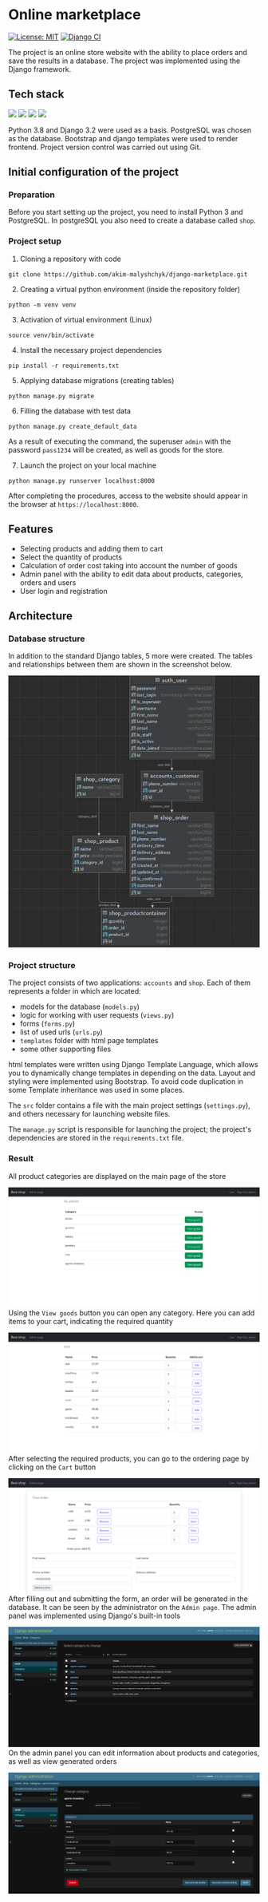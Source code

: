 # Online marketplace

[![License: MIT](https://img.shields.io/badge/License-MIT-yellow.svg)](https://opensource.org/licenses/MIT)
[![Django CI](https://github.com/akim-malyshchyk/django-marketplace/actions/workflows/django.yml/badge.svg)](https://github.com/akim-malyshchyk/django-marketplace/actions/workflows/django.yml)

The project is an online store website with the ability to place orders and save the results in a database.
The project was implemented using the Django framework.

## Tech stack
![](https://img.shields.io/badge/Python-14354C?style=for-the-badge&logo=python&logoColor=white)
![](https://img.shields.io/badge/Django-092E20?style=for-the-badge&logo=django&logoColor=white)
![](https://img.shields.io/badge/PostgreSQL-316192?style=for-the-badge&logo=postgresql&logoColor=white)
![](https://img.shields.io/badge/Bootstrap-563D7C?style=for-the-badge&logo=bootstrap&logoColor=white)

Python 3.8 and Django 3.2 were used as a basis. PostgreSQL was chosen as the database.
Bootstrap and django templates were used to render frontend. Project version control was carried out using Git.

## Initial configuration of the project
### Preparation
Before you start setting up the project, you need to install
Python 3 and PostgreSQL. In postgreSQL you also need to create a database called `shop`.

### Project setup
1. Cloning a repository with code
```
git clone https://github.com/akim-malyshchyk/django-marketplace.git
```
2. Creating a virtual python environment (inside the repository folder)
```
python -m venv venv
```
3. Activation of virtual environment (Linux)
```
source venv/bin/activate
```
4. Install the necessary project dependencies
```
pip install -r requirements.txt
```
5. Applying database migrations (creating tables)
```
python manage.py migrate
```
6. Filling the database with test data
```
python manage.py create_default_data
```
As a result of executing the command, the superuser `admin` with the password `pass1234` will be created,
as well as goods for the store.

7. Launch the project on your local machine
```
python manage.py runserver localhost:8000
```
After completing the procedures, access to the website should appear in the browser at `https://localhost:8000`.


## Features
* Selecting products and adding them to cart
* Select the quantity of products
* Calculation of order cost taking into account the number of goods
* Admin panel with the ability to edit data about products, categories, orders and users
* User login and registration


## Architecture

### Database structure
In addition to the standard Django tables, 5 more were created.
The tables and relationships between them are shown in the screenshot below.

![db_architecture](screenshots/db_arch.png)


### Project structure
The project consists of two applications: `accounts` and `shop`. Each of them represents a folder in which
are located:
* models for the database (`models.py`)
* logic for working with user requests (`views.py`)
* forms (`forms.py`)
* list of used urls (`urls.py`)
* `templates` folder with html page templates
* some other supporting files

html templates were written using Django Template Language, which allows you to dynamically change templates in
depending on the data. Layout and styling were implemented using Bootstrap. To avoid code duplication in some
Template inheritance was used in some places.

The `src` folder contains a file with the main project settings (`settings.py`), and others necessary for launching
website files.

The `manage.py` script is responsible for launching the project; the project's dependencies are stored in the `requirements.txt` file.

### Result
All product categories are displayed on the main page of the store

![main page](screenshots/main_page.png)
Using the `View goods` button you can open any category. Here you can add items to your cart,
indicating the required quantity

![category goods](screenshots/goods.png)
After selecting the required products, you can go to the ordering page by clicking on the `Cart` button

![order](screenshots/order.png)
After filling out and submitting the form, an order will be generated in the database. It can be seen by the administrator on the `Admin page`.
The admin panel was implemented using Django's built-in tools

![admin panel](screenshots/admin_panel.png)
On the admin panel you can edit information about products and categories, as well as view generated orders

![edit category](screenshots/edit_category.png)
